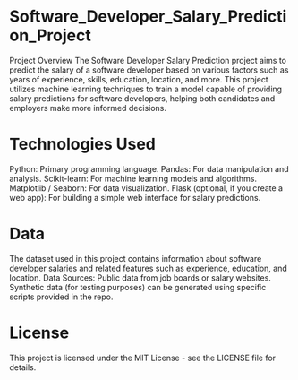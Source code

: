 # Software_Developer_Salary_Prediction_Project
Project Overview
The Software Developer Salary Prediction project aims to predict the salary of a software developer based on various factors such as years of experience, skills, education, location, and more. This project utilizes machine learning techniques to train a model capable of providing salary predictions for software developers, helping both candidates and employers make more informed decisions.
# Technologies Used
Python: Primary programming language.
Pandas: For data manipulation and analysis.
Scikit-learn: For machine learning models and algorithms.
Matplotlib / Seaborn: For data visualization.
Flask (optional, if you create a web app): For building a simple web interface for salary predictions.
# Data
The dataset used in this project contains information about software developer salaries and related features such as experience, education, and location.
Data Sources:
Public data from job boards or salary websites.
Synthetic data (for testing purposes) can be generated using specific scripts provided in the repo.
# License
This project is licensed under the MIT License - see the LICENSE file for details.
